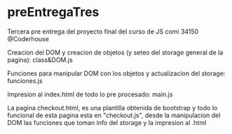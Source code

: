 # preEntregaTres

Tercera pre entrega del proyecto final del curso de JS comi 34150 @Coderhouse

Creacion del DOM y creacion de objetos (y seteo del storage general de la pagina): class&DOM.js

Funciones para manipular DOM con los objetos y actualizacion del storage: funciones.js

Impresion al index.html de todo lo pre procesado: main.js

La pagina checkout.html, es una plantilla obtenida de bootstrap y todo lo funcional de esta pagina esta en "checkout.js", desde
la manipulacion del DOM las funciones que toman info del storage y la impresion al .html

